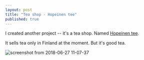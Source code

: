 ```yaml
---
layout: post
title: "Tea shop - Hopeinen tee"
published: true
---
```


I created another project -- it's a tea shop. Named [Hopeinen tee](https://hopeinentee.fi/).

It sells tea only in Finland at the moment. But it's good tea.

![screenshot from 2018-06-27 11-07-37](https://user-images.githubusercontent.com/433707/41961175-6584c858-79fa-11e8-8663-f8039706ab60.png)
